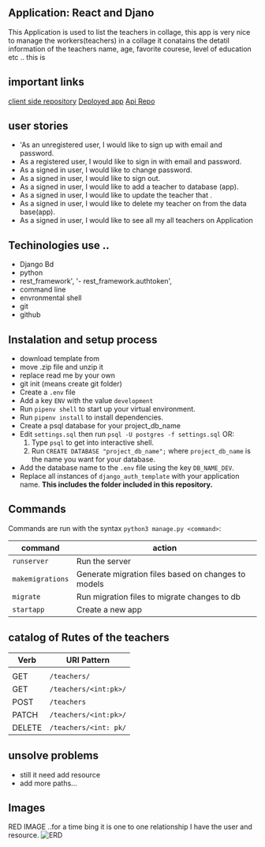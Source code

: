 ## Application: React and Djano

This Application is used to list the teachers in collage, this app is very nice to
manage the workers(teachers) in a collage it conatains the detatil information of  the teachers name, age, favorite courese, level of education etc ..
this is

## important links
[client side repository](https://github.com/Adanetx/clientTeachers)
[Deployed app]()
[Api Repo](https://github.com/Adanetx/Teachers)

## user stories

- 'As an unregistered user, I would like to sign up with email and password.
- As a registered user, I would like to sign in with email and password.
- As a signed in user, I would like to change password.
- As a signed in user, I would like to sign out.
-  As a signed in user, I would like to add a teacher to  database (app).
- As a signed in user, I would like to update the teacher that .
- As a signed in user, I would like to delete my  teacher on from the data base(app).
- As a signed in user, I would like to see all my all teachers on Application

## Techinologies use ..

- Django Bd
- python
- rest_framework',
'- rest_framework.authtoken',
 - command line
 - envronmental shell
 - git
 - github

## Instalation and setup process

- download template from [](https://git.generalassemb.ly/Adanetx/django-auth-template)
- move .zip file and unzip it
- replace read me by your own
- git init (means create  git folder)
- Create a `.env` file
-    Add a key `ENV` with the value `development`
- Run `pipenv shell` to start up your virtual environment.
-   Run `pipenv install` to install dependencies.
- Create a psql database for your project_db_name
- Edit `settings.sql` then run `psql -U postgres -f settings.sql`
    OR:
    1. Type `psql` to get into interactive shell.
    2. Run `CREATE DATABASE "project_db_name";` where `project_db_name` is the name you want for your database.
- Add the database name to the `.env` file using the key `DB_NAME_DEV`.
- Replace all instances of `django_auth_template` with your application name. **This includes the folder included in this repository.**


## Commands

Commands are run with the syntax `python3 manage.py <command>`:

| command | action |
|---------|--------|
| `runserver`  |  Run the server |
| `makemigrations`  | Generate migration files based on changes to models  |
| `migrate`  | Run migration files to migrate changes to db  |
| `startapp`  | Create a new app  |



## catalog of Rutes  of the teachers


Verb   | URI Pattern            |
|--------|------------------------|
|   |   |
| GET      | `/teachers/`        |
| GET      | `/teachers/<int:pk>/`|
| POST     | `/teachers`|
| PATCH    | `/teachers/<int:pk>/`|
| DELETE  | `/teachers/<int: pk/`|

## unsolve problems

- still it need add resource
- add more paths...

## Images


RED  IMAGE ..for a time bing it is one to one relationship
I have the user and resource.
  ![ERD](https://i.imgur.com/U6NNbhd.png)
